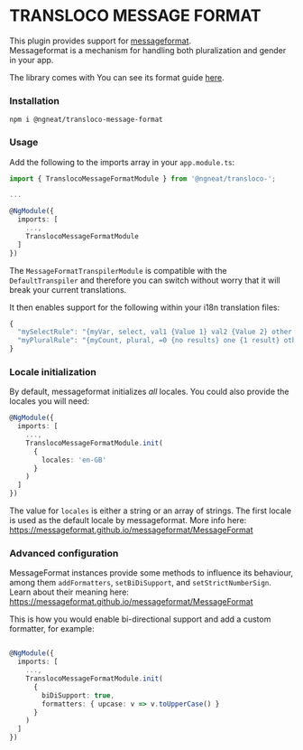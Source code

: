 # TRANSLOCO MESSAGE FORMAT

This plugin provides support for [messageformat](https://messageformat.github.io/messageformat/).  
 Messageformat is a mechanism for handling both pluralization and gender in your app.

The library comes with
You can see its format guide [here](https://messageformat.github.io/messageformat/page-guide).

### Installation

```
npm i @ngneat/transloco-message-format
```

### Usage

Add the following to the imports array in your `app.module.ts`:

```ts
import { TranslocoMessageFormatModule } from '@ngneat/transloco-';

...

@NgModule({
  imports: [
    ...,
    TranslocoMessageFormatModule
  ]
})

```

The `MessageFormatTranspilerModule` is compatible with the `DefaultTranspiler` and therefore you can switch without worry that it will break your current translations.

It then enables support for the following within your i18n translation files:

```js
{
  "mySelectRule": "{myVar, select, val1 {Value 1} val2 {Value 2} other {Other Value}}",
  "myPluralRule": "{myCount, plural, =0 {no results} one {1 result} other {# results}}"
}
```

### Locale initialization

By default, messageformat initializes _all_ locales. You could also provide the locales you will need:

```ts
@NgModule({
  imports: [
    ...,
    TranslocoMessageFormatModule.init(
      {
        locales: 'en-GB'
      }
    )
  ]
})
```

The value for `locales` is either a string or an array of strings. The first locale is used as the default locale by messageformat. More info here: https://messageformat.github.io/messageformat/MessageFormat

### Advanced configuration

MessageFormat instances provide some methods to influence its behaviour, among them `addFormatters`, `setBiDiSupport`, and `setStrictNumberSign`. Learn about their meaning here: https://messageformat.github.io/messageformat/MessageFormat

This is how you would enable bi-directional support and add a custom formatter, for example:

```ts

@NgModule({
  imports: [
    ...,
    TranslocoMessageFormatModule.init(
      {
        biDiSupport: true,
        formatters: { upcase: v => v.toUpperCase() }
      }
    )
  ]
})
```
